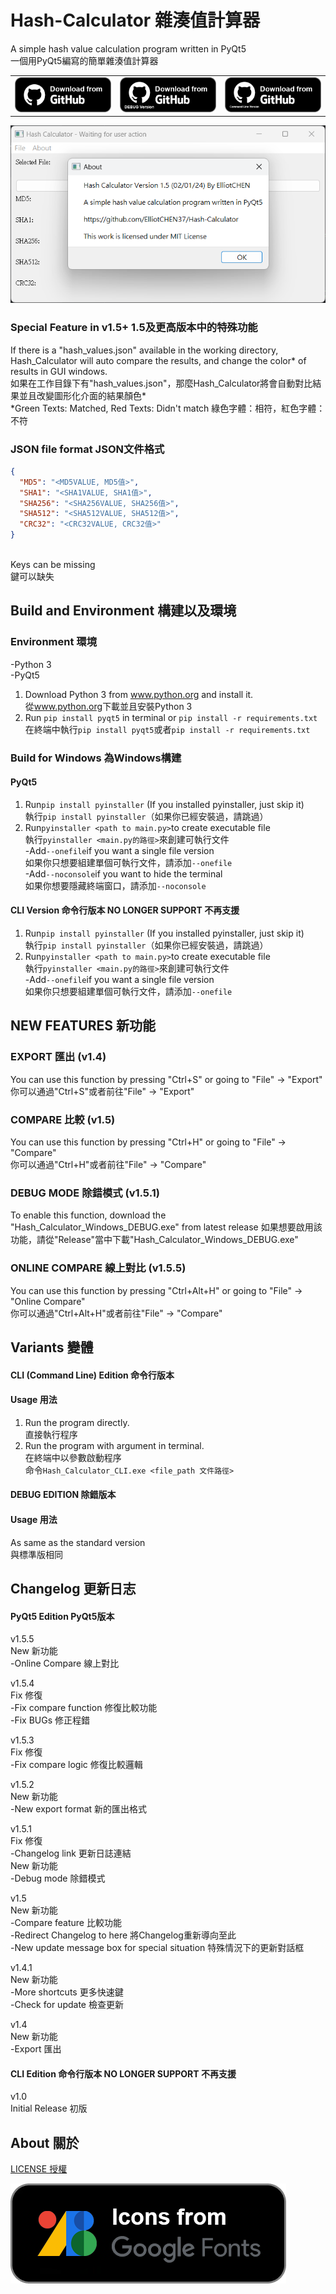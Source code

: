 # Hash-Calculator 雜湊值計算器

A simple hash value calculation program written in PyQt5<br>
一個用PyQt5編寫的簡單雜湊值計算器

<table>
    <tr>
        <td>
            <a href="https://github.com/ElliotCHEN37/Hash-Calculator/releases/latest/download/Hash_Calculator_Windows.exe"><img src="download.png" alt="Download Standard version" /></a>
        </td>
        <td>
            <a href="https://github.com/ElliotCHEN37/Hash-Calculator/releases/latest/download/Hash_Calculator_Windows_DEBUG.exe"><img src="download_debug.png" alt="Download Debug version" /></a>
        </td>
        <td>
            <a href="https://github.com/ElliotCHEN37/Hash-Calculator/releases/download/v1.5.1/Hash_Calculator_Windows_CLI.exe"><img src="download_cli.png" alt="Download Command line version" /></a>
        </td>
    </tr>
</table>

![Hash Calculator](Hash_Calculator_v1.5.png)

### Special Feature in v1.5+ 1.5及更高版本中的特殊功能

If there is a "hash_values.json" available in the working directory, Hash_Calculator will auto compare the results, and
change the color* of results in GUI windows.<br>
如果在工作目錄下有"hash_values.json"，那麼Hash_Calculator將會自動對比結果並且改變圖形化介面的結果顏色*<br>
*Green Texts: Matched, Red Texts: Didn't match 綠色字體：相符，紅色字體：不符<br>

### JSON file format JSON文件格式

```JSON
{
  "MD5": "<MD5VALUE, MD5值>",
  "SHA1": "<SHA1VALUE, SHA1值>",
  "SHA256": "<SHA256VALUE, SHA256值>",
  "SHA512": "<SHA512VALUE, SHA512值>",
  "CRC32": "<CRC32VALUE, CRC32值>"
}

```

<br>
Keys can be missing<br>
鍵可以缺失

## Build and Environment 構建以及環境

### Environment 環境

-Python 3<br>
-PyQt5<br>

1. Download Python 3 from <a href="https://www.python.org">www.python.org</a> and install it.<br>
   從<a href="https://www.python.org">www.python.org</a>下載並且安裝Python 3
2. Run `pip install pyqt5` in terminal or `pip install -r requirements.txt`<br>
   在終端中執行`pip install pyqt5`或者`pip install -r requirements.txt`

### Build for Windows 為Windows構建

#### PyQt5

1. Run`pip install pyinstaller` (If you installed pyinstaller, just skip it)<br>
   執行`pip install pyinstaller`（如果你已經安裝過，請跳過）<br>
2. Run`pyinstaller <path to main.py>`to create executable file<br>
   執行`pyinstaller <main.py的路徑>`來創建可執行文件<br>
   -Add`--onefile`if you want a single file version<br>
   如果你只想要組建單個可執行文件，請添加`--onefile`<br>
   -Add`--noconsole`if you want to hide the terminal<br>
   如果你想要隱藏終端窗口，請添加`--noconsole`

#### CLI Version 命令行版本 NO LONGER SUPPORT 不再支援

1. Run`pip install pyinstaller` (If you installed pyinstaller, just skip it)<br>
   執行`pip install pyinstaller`（如果你已經安裝過，請跳過）<br>
2. Run`pyinstaller <path to main.py>`to create executable file<br>
   執行`pyinstaller <main.py的路徑>`來創建可執行文件<br>
   -Add`--onefile`if you want a single file version<br>
   如果你只想要組建單個可執行文件，請添加`--onefile`<br>

## NEW FEATURES 新功能

### EXPORT 匯出 (v1.4)

You can use this function by pressing "Ctrl+S" or going to "File" -> "Export"<br>
你可以通過"Ctrl+S"或者前往"File" -> "Export"

### COMPARE 比較 (v1.5)

You can use this function by pressing "Ctrl+H" or going to "File" -> "Compare"<br>
你可以通過"Ctrl+H"或者前往"File" -> "Compare"

### DEBUG MODE 除錯模式 (v1.5.1)

To enable this function, download the "Hash_Calculator_Windows_DEBUG.exe" from latest release
如果想要啟用該功能，請從"Release"當中下載"Hash_Calculator_Windows_DEBUG.exe"

### ONLINE COMPARE 線上對比 (v1.5.5)

You can use this function by pressing "Ctrl+Alt+H" or going to "File" -> "Online Compare"<br>
你可以通過"Ctrl+Alt+H"或者前往"File" -> "Compare"

## Variants 變體

#### CLI (Command Line) Edition 命令行版本<br>

#### Usage 用法

1. Run the program directly. <br>
   直接執行程序
2. Run the program with argument in terminal. <br>
   在終端中以參數啟動程序<br>
   命令`Hash_Calculator_CLI.exe <file_path 文件路徑>`<br>

#### DEBUG EDITION 除錯版本

#### Usage 用法

As same as the standard version<br>
與標準版相同

## Changelog 更新日志

#### PyQt5 Edition PyQt5版本
v1.5.5<br>
New 新功能<br>
-Online Compare 線上對比

v1.5.4<br>
Fix 修復<br>
-Fix compare function 修復比較功能<br>
-Fix BUGs 修正程錯

v1.5.3<br>
Fix 修復<br>
-Fix compare logic 修復比較邏輯

v1.5.2<br>
New 新功能<br>
-New export format 新的匯出格式

v1.5.1<br>
Fix 修復<br>
-Changelog link 更新日誌連結<br>
New 新功能<br>
-Debug mode 除錯模式

v1.5<br>
New 新功能<br>
-Compare feature 比較功能<br>
-Redirect Changelog to here 將Changelog重新導向至此<br>
-New update message box for special situation 特殊情況下的更新對話框

v1.4.1<br>
New 新功能<br>
-More shortcuts 更多快速鍵<br>
-Check for update 檢查更新

v1.4<br>
New 新功能<BR>
-Export 匯出

#### CLI Edition 命令行版本 NO LONGER SUPPORT 不再支援

v1.0<br>
Initial Release 初版

## About 關於

[LICENSE 授權](LICENSE.txt)


![Google Fonts](gfonts.png)